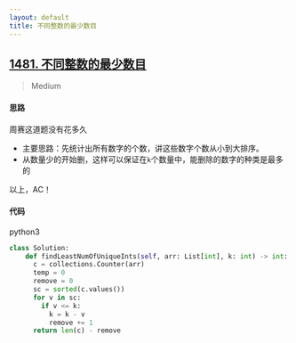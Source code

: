 ```yaml
---
layout: default
title: 不同整数的最少数目
---
```


## [1481\. 不同整数的最少数目](https://leetcode-cn.com/problems/least-number-of-unique-integers-after-k-removals/)

> Medium

#### 思路

周赛这道题没有花多久

* 主要思路：先统计出所有数字的个数，讲这些数字个数从小到大排序。
* 从数量少的开始删，这样可以保证在`k`个数量中，能删除的数字的种类是最多的

以上，AC！

#### 代码
python3
```python
class Solution:
    def findLeastNumOfUniqueInts(self, arr: List[int], k: int) -> int:
      c = collections.Counter(arr)
      temp = 0
      remove = 0
      sc = sorted(c.values())
      for v in sc:
        if v <= k:
          k = k - v
          remove += 1
      return len(c) - remove
```
